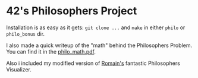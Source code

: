 # 42's Philosophers Project

Installation is as easy as it gets: `git clone ...` and `make` in either `philo` or
`philo_bonus` dir.

I also made a quick writeup of the "math" behind the Philosophers Problem. You
can find it in the [philo_math.pdf](https://github.com/mofrim/42-philosophers/blob/main/philo_math.pdf).

Also i included my modified version of [Romain's](https://github.com/rom98759)
fantastic Philosophers Visualizer.
